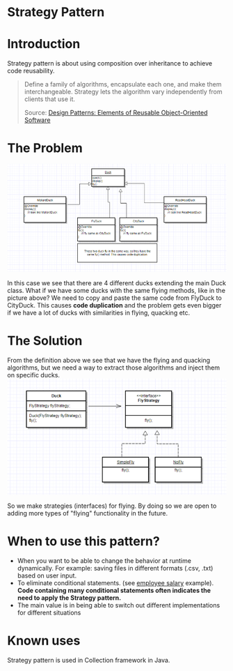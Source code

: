 # Strategy Pattern
# Introduction
Strategy pattern is about using composition over inheritance to achieve code reusability. 
<blockquote>
Define a family of algorithms, encapsulate each one, and make them interchangeable.
Strategy lets the algorithm vary independently from clients that use it.

Source: [Design Patterns: Elements of Reusable Object-Oriented Software](https://www.amazon.com/Design-Patterns-Elements-Reusable-Object-Oriented/dp/0201633612)
</blockquote>

# The Problem
![alt text](https://github.com/gentaliti/javadesignpatterns/blob/master/strategy/src/main/resources/images/strategy-problem.PNG)

In this case we see that there are 4 different ducks extending the main Duck class. What if we have some ducks with the same flying methods, like in the picture above?  We need to copy and paste the same code from FlyDuck to CityDuck. This causes <b>code duplication</b> and the problem gets even bigger if we have a lot of ducks with similarities in flying, quacking etc.


# The Solution
From the definition above we see that we have the flying and quacking algorithms, but we need a way to extract those algorithms and inject them on specific ducks.
![alt text](https://github.com/gentaliti/javadesignpatterns/blob/master/strategy/src/main/resources/images/strategy-solution.PNG)

So we make strategies (interfaces) for flying. By doing so we are open to adding more types of "flying" functionality in the future.

# When to use this pattern?
- When you want to be able to change the behavior at runtime dynamically. For example: saving files in different formats (.csv, .txt) based on user input.
- To eliminate conditional statements. (see [employee salary](https://www.edureka.co/blog/design-pattern-exposed-strategy-pattern/) example). <b>Code containing many conditional statements often indicates the need to
                                                                                                                                                 apply the Strategy pattern.</b>
- The main value is in being able to switch out different implementations for different situations
# Known uses
Strategy pattern is used in Collection framework in Java. 
